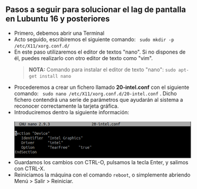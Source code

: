 <html lang="es">
<head>
    <meta charset="UTF-8">
    <meta name="description" content="Solución al lag en pantalla en Lubuntu">
    <meta name="keywords" content="lubuntu">
    <meta name="author" content="Juan Diego Mesa Álvarez";
</head>
<body>
<h2>Pasos a seguir para solucionar el lag de pantalla en Lubuntu 16 y posteriores</h2>
<ul>
  <li>Primero, debemos abrir una Terminal</li>
  <li>Acto seguido, escribiremos el siguiente comando: <code> sudo mkdir -p /etc/X11/xorg.conf.d/ </code></li>
  <li>En este paso utilizaremos el editor de textos "nano". Si no dispones de él, puedes realizarlo con otro editor de texto como "vim".</li> 
  <blockquote>
  <p><strong>NOTA:</strong> Comando para instalar el editor de texto "nano": <code>sudo apt-get install nano </code></p>
  </blockquote>
  <li>Procederemos a crear un fichero llamado <b>20-intel.conf</b> con el siguiente comando: <code> sudo nano /etc/X11/xorg.conf.d/20-intel.conf</code>
  . Dicho fichero contendrá una serie de parámetros que ayudarán al sistema a reconocer correctamente la tarjeta gráfica.</li>
  
  <li>Introduciremos dentro la siguiente información:</li><br>
    <img src="img/nano_20-intel-conf.png" alt="info_archivo20-intel-conf"><br>
  <li>Guardamos los cambios con CTRL-O, pulsamos la tecla Enter, y salimos con CTRL-X.</li>
  <li>Reiniciamos la máquina con el comando <code>reboot</code>, o simplemente abriendo Menú > Salir > Reiniciar. </li>
 </ul>
</body>
</html>
